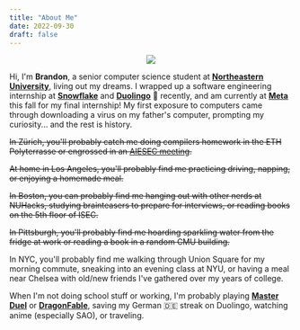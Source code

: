 ```yaml
---
title: "About Me"
date: 2022-09-30
draft: false
---
```


<p align="center">
  <img style="max-width: 90%; border-radius: 3%;" src="/images/personal.png" />
</p>

Hi, I'm **Brandon**, a senior computer science student at **[Northeastern University](https://www.northeastern.edu/)**, living out my dreams. I wrapped up a software engineering internship at **[Snowflake](https://www.snowflake.com/)** and **[Duolingo](https://www.duolingo.com/)** 🦉 recently, and am currently at **[Meta](https://about.meta.com/realitylabs/)** this fall for my final internship! My first exposure to computers came through downloading a virus on my father's computer, prompting my curiosity... and the rest is history.

~~In Zürich, you'll probably catch me doing compilers homework in the ETH Polyterrasse or engrossed in an [AIESEC meeting](https://aiesec.org/).~~

~~At home in Los Angeles, you'll probably find me practicing driving, napping, or enjoying a homemade meal.~~

~~In Boston, you can probably find me hanging out with other nerds at NUHacks, studying brainteasers to prepare for interviews, or reading books on the 5th floor of ISEC.~~

~~In Pittsburgh, you'll probably find me hoarding sparkling water from the fridge at work or reading a book in a random CMU building.~~

In NYC, you'll probably find me walking through Union Square for my morning commute, sneaking into an evening class at NYU, or having a meal near Chelsea with old/new friends I've gathered over my years of college.

When I'm not doing school stuff or working, I'm probably playing [**Master Duel**](https://www.konami.com/yugioh/masterduel/us/en/) or [**DragonFable**](https://dragonfable.com), saving my German 🇩🇪 streak on Duolingo, watching anime (especially SAO), or traveling.